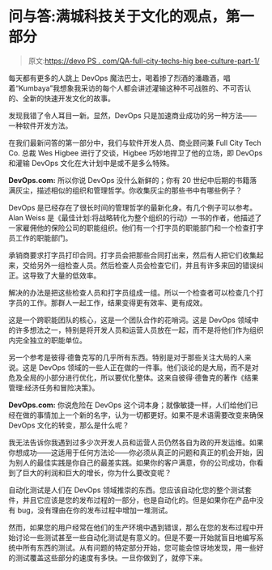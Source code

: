 # 问与答:满城科技关于文化的观点，第一部分

> 原文:[https://devo PS . com/QA-full-city-techs-hig bee-culture-part-1/](https://devops.com/qa-full-city-techs-higbee-culture-part-1/)

每天都有更多的人跳上 DevOps 魔法巴士，喝着掺了烈酒的潘趣酒，唱着“Kumbaya”我想象我采访的每个人都会讲述灌输这种不可战胜的、不可否认的、全新的快速开发文化的故事。

发现我错了令人耳目一新。显然，DevOps 只是加速商业成功的另一种方法——一种软件开发方法。

在我们最新问答的第一部分中，我们与软件开发人员、商业顾问兼 Full City Tech Co. 总裁 Wes Higbee 进行了交谈，Higbee 巧妙地捍卫了他的立场，即 DevOps 和灌输 DevOps 文化在大计划中是或不是多么特殊。

**DevOps.com:** 所以你说 DevOps 没什么新鲜的；你有 20 世纪中后期的书籍落满灰尘，描述相似的组织和管理哲学。你收集灰尘的那些书中有哪些例子？

DevOps 是已经存在了很长时间的管理哲学的最新化身。有几个例子可以参考。Alan Weiss 是《最佳计划:将战略转化为整个组织的行动》一书的作者，他描述了一家雇佣他的保险公司的职能组织。他们有一个打字员的职能部门和一个检查打字员工作的职能部门。

承销商要求打字员打印合同。打字员会把那些合同打出来，然后有人把它们收集起来，交给另外一组检查人员。然后检查人员会检查它们，并且有许多来回的错误纠正。这导致了大量的低效率。

解决的办法是把这些检查人员和打字员组成一组。所以一个检查者可以检查几个打字员的工作。那群人一起工作，结果变得更有效率、更有成效。

这是一个跨职能团队的核心，这是一个团队合作的花哨词。这是 DevOps 领域中的许多想法之一，特别是将开发人员和运营人员放在一起，而不是将他们作为组织内完全独立的职能单位。

另一个参考是彼得·德鲁克写的几乎所有东西。特别是对于那些关注大局的人来说。这是 DevOps 领域的一些人正在做的一件事。他们谈论的是大局，而不是对危及全局的小部分进行优化，所以要优化整体。这来自彼得·德鲁克的著作《结果管理:经济任务和冒险决策》。

**DevOps.com:** 你说危险在 DevOps 这个词本身；就像敏捷一样，人们给他们已经在做的事情加上一个新的名字，认为一切都更好。如果不是术语需要改变来确保 DevOps 文化的转变，那么是什么呢？

我无法告诉你我遇到过多少次开发人员和运营人员仍然各自为政的开发运维。如果你想成功——这适用于任何方法论——你必须从真正的问题和真正的机会开始，因为别人的最佳实践是你自己的最差实践。如果你的客户满意，你的公司成功，你看到了巨大的利润和巨大的增长，你为什么要改变呢？

自动化测试是人们在 DevOps 领域推崇的东西。您应该自动化您的整个测试套件，并且它应该是您的发布过程的一部分，也是自动化的。但是如果你在产品中没有 bug，没有理由在你的发布过程中增加一堆测试。

然而，如果您的用户经常在他们的生产环境中遇到错误，那么在您的发布过程中开始讨论一些测试甚至一些自动化测试是有意义的。但是不要一开始就盲目地编写系统中所有东西的测试。从有问题的特定部分开始，您可能会惊讶地发现，用一些好的测试覆盖这些部分的速度有多快。一旦你做到了，就停下来。